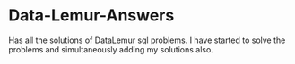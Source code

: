 # Data-Lemur-Answers

Has all the solutions of DataLemur sql problems.
I have started to solve the problems and simultaneously adding my solutions also.
